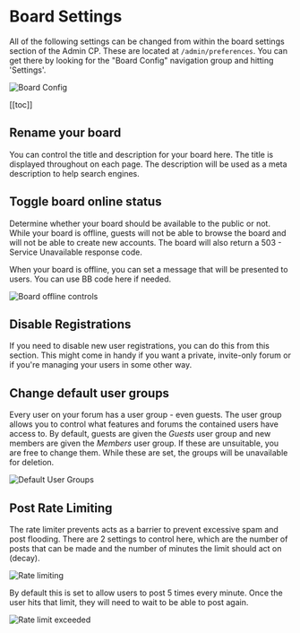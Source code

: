# Board Settings

All of the following settings can be changed from within the board settings section of the Admin CP.  These are located at `/admin/preferences`.  You can get there by looking for the "Board Config" navigation group and hitting 'Settings'.

![Board Config](/screenshots/admin/board-config.png)

[[toc]]

## Rename your board

You can control the title and description for your board here.  The title is displayed throughout on each page.  The description will be used as a meta description to help search engines.

## Toggle board online status

Determine whether your board should be available to the public or not.  While your board is offline, guests will not be able to browse the board and will not be able to create new accounts.  The board will also return a 503 - Service Unavailable response code.

When your board is offline, you can set a message that will be presented to users.  You can use BB code here if needed.

![Board offline controls](/screenshots/admin/board-offline.png)

## Disable Registrations

If you need to disable new user registrations, you can do this from this section.  This might come in handy if you want a private, invite-only forum or if you're managing your users in some other way.

## Change default user groups

Every user on your forum has a user group - even guests.  The user group allows you to control what features and forums the contained users have access to.  By default, guests are given the *Guests* user group and new members are given the *Members* user group.  If these are unsuitable, you are free to change them.  While these are set, the groups will be unavailable for deletion.

![Default User Groups](/screenshots/admin/default-groups.png)

## Post Rate Limiting

The rate limiter prevents acts as a barrier to prevent excessive spam and post flooding.  There are 2 settings to control here, which are the number of posts that can be made and the number of minutes the limit should act on (decay).

![Rate limiting](/screenshots/admin/rate-limiting.png)

By default this is set to allow users to post 5 times every minute.  Once the user hits that limit, they will need to wait to be able to post again.

![Rate limit exceeded](/screenshots/admin/rate-limit-exceeded.png)


